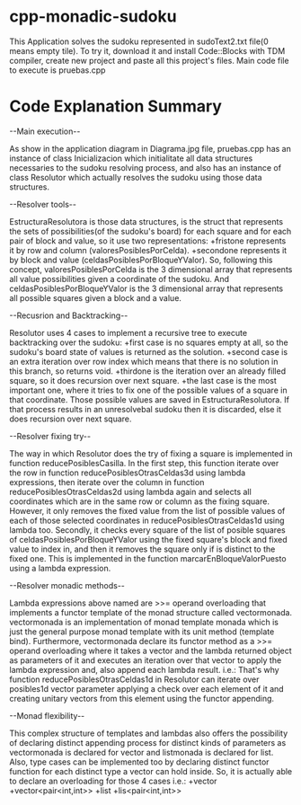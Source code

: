 # cpp-monadic-sudoku

This Application solves the sudoku represented in sudoText2.txt file(0 means empty tile). To try it, download it and install Code::Blocks with TDM compiler, create new project and paste all this project's files. Main code file to execute is pruebas.cpp



# Code Explanation Summary


--Main execution--

As show in the application diagram in Diagrama.jpg file, pruebas.cpp has an instance of class Inicializacion which initialitate all data structures necessaries to the sudoku resolving process, and also has an instance of class Resolutor which actually resolves the sudoku using those data structures.

--Resolver tools--

EstructuraResolutora is those data structures, is the struct that represents the sets of possibilities(of the sudoku's board) for each square and for each pair of block and value, so it use two representations: 
+fristone represents it by row and column (valoresPosiblesPorCelda).
+secondone represents it by block and value (celdasPosiblesPorBloqueYValor). 
So, following this concept, valoresPosiblesPorCelda is the 3 dimensional array that represents all value possibilities given a coordinate of the sudoku. And celdasPosiblesPorBloqueYValor is the 3 dimensional array that represents all possible squares given a block and a value.

--Recusrion and Backtracking--

Resolutor uses 4 cases to implement a recursive tree to execute backtracking over the sudoku:
+first case is no squares empty at all, so the sudoku's board state of values is returned as the solution.
+second case is an extra iteration over row index which means that there is no solution in this branch, so returns void.
+thirdone is the iteration over an already filled square, so it does recursion over next square.
+the last case is the most important one, where it tries to fix one of the possible values of a square in that coordinate. Those possible values are saved in EstructuraResolutora. If that process results in an unresolvebal sudoku then it is discarded, else it does recursion over next square.

--Resolver fixing try--

The way in which Resolutor does the try of fixing a square is implemented in function reducePosiblesCasilla. 
In the first step, this function iterate over the row in function reducePosiblesOtrasCeldas3d using lambda expressions, then iterate over the column in function reducePosiblesOtrasCeldas2d using lambda again and selects all coordinates which are in the same row or column as the fixing square. However, it only removes the fixed value from the list of possible values of each of those selected coordinates in reducePosiblesOtrasCeldas1d using lambda too.
Secondly, it checks every square of the list of posible squares of celdasPosiblesPorBloqueYValor using the fixed square's block and fixed value to index in, and then it removes the square only if is distinct to the fixed one. This is implemented in the function marcarEnBloqueValorPuesto using a lambda expression.

--Resolver monadic methods--

Lambda expressions above named are >>= operand overloading that implements a functor template of the monad structure called vectormonada.
vectormonada is an implementation of monad template monada which is just the general purpose monad template with its unit method (template bind).
Furthermore, vectormonada declare its functor method as a >>= operand overloading where it takes a vector and the lambda returned object as parameters of it and executes an iteration over that vector to apply the lambda expression and, also append each lambda result.
i.e.: That's why function reducePosiblesOtrasCeldas1d in Resolutor can iterate over posibles1d vector parameter applying a check over each element of it and creating unitary vectors from this element using the functor appending.

--Monad flexibility--

This complex structure of templates and lambdas also offers the possibility of declaring distinct appending process for distinct kinds of parameters as vectormonada is declared for vector and listmonada is declared for list.
Also, type cases can be implemented too by declaring distinct functor function for each distinct type a vector can hold inside.
So, it is actually able to declare an overloading for those 4 cases i.e.:
+vector<int>
+vector<pair<int,int>>
+list<int>
+lis<pair<int,int>>

